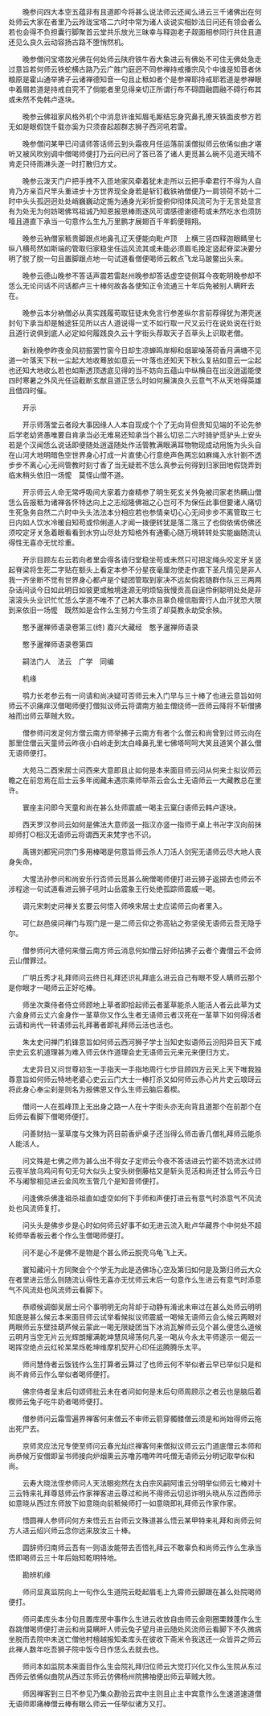 <!-- { "loadSidebar": true } -->
　　晚参问四大本空五蕴非有且道即今将甚么说法师云还闻么进云三千诸佛出在何处师云大家在者里乃云玲珑宝塔二六时中常为诸人谈说实相妙法日问还有领会者么若也会得不负担囊行脚聚首云堂共乐放光三昧幸与释迦老子觌面相参同行共住且道还见么良久云动容扬古路不堕悄然机。

　　晚参僧问宝塔放光佛在何处师云陕府铁牛吞大象进云有佛处不可住无佛处急走过意旨若何师云铁蛇横古路乃云广胜门庭迥不同参禅持戒播宗风个中谁是知音者休粮原是霍山通举拂子云诸禅德知音一句且止秪如者个是参禅耶持戒耶若道是参禅眼中着屑若道是持戒自究不了倘能者里见得亲切正所谓行布不碍圆融圆融不碍行布其或未然不免韩卢逐块。

　　晚参云佛祖家风格外机个中消息许谁知眉毛厮结忘身究鼻孔撩天铁面皮参方若无如是眼假饶千载亦奚为只须奋起超群志狮子西河吼若雷。

　　晚参僧问某甲已问请师答话师云到头霜夜月任运落前溪僧拟师云依俙似曲才堪听又被风吹别调中僧喝师便打乃云问已问了答已答了诸人更觅甚么碗不见道天晴不肯走只待雨淋头遂一时打散归方丈。

　　晚参云泼天门户把手拽不入匝地家风牵着犹未走所以云把手牵君行不得为人自肯乃方亲百尺竿头重进步十方世界现全身若是斩钉截铁衲僧便乃一肩领荷不妨十二时中头头孤迥迥处处峭巍巍动定施为通身光彩折旋俯仰彻体风流可为于无言处显言有为处无为何妨喝佛骂祖诚乃知恩报恩棒雨逐风可谓感德谢德苟或未然吃水也须防噎且道直下承当一句意作么生九万里鹏才展翅百千年鹤便翱翔。

　　晚参云衲僧家秪贵脚跟点地鼻孔辽天便能向毗卢顶　上横三竖四释迦眼睛里七纵八横苟然如斯端的管取归家稳坐任运风流其或未能必须眉毛挽定竖起脊梁决要分明了脱了脱一句且置脚跟点地一句试道看僧便喝师云敕点飞龙马跛鳖出头来。

　　晚参云德山晚参不答话声震若雷赵州晚参却答话虚空徒侧耳今夜乾明晚参却不恁么无论问话不问话都卢三十棒何故各各使知正令流通三十年后免被别人瞒盰去在。

　　晚参云本分衲僧必从真实践履苟取狂徒未免言行参差纵尔言前荐得犹为滞壳迷封句下承当却是触途狂见所以古人道说得一丈不如行取一尺又云行在说处说在行处且道行说俱到底人必定如何履践良久云十字街头荐取天子百草头上识取老僧。

　　新秋晚参昨夜金风初振罢竹窗今日却生凉蝉鸣岸柳和烟翠噪落荷香月满塘不见道一叶落天下秋一尘起大地收蓦放如意云一叶落也还知天下秋么复拈如意云一尘起也还知大地收么若也如斯透顶透底见得的当不妨向五蕴山中纵横自在出没逍遥能使四时寒暑之外风光任运截断玄猷且道正恁么时如何展演良久云意气不从天地得英雄且借四时催。

　　开示

　　开示师落堂云者段大事因缘人人本自现成个个了无向背但贵知见端的不论先参后学老幼贤愚唯要自肯承当必无难易还知承当个甚么切忌二六时骑驴觅驴头上安头若是个汉闻恁么说话即便随处逍遥随处作活管教满眼满耳物物现成动用施为头头自在山河大地明暗色空世界身心打成一片直使心行意绝声色两忘如麻绳入水针劄不透步步不离心心无间管教时刻寸香了当无疑若不恁么真参云何得到归家田地假饶弄到临末稍头依旧一场懡　莫怪山僧不道。

　　开示师云人命无常呼吸间大家着力奋精参了明生死玄关外免被闫家老热瞒山僧恁么告报秪为诸禅各怀特达向上之志绍隆佛祖之心岂可不为保任此事但要诸人痛切生死急务自然二六时中头头法法本分相应若也参情亲切心心无间步步不离管取三七日内如人饮水冷暖自知苟或伶俐道人才闻一拨便转犹是落二落三了也倘依俙仿佛还须咬定牙关急着眼看看到水穷山尽处方知格外有通衢心随万境转转处实能幽随流认得性无喜亦无忧珍重。

　　开示目顾左右云若向者里会得各请归堂稳坐苟或未然只可把定绳头咬定牙关竖起脊梁将生死二字贴在额头上看定本参不分星夜毫厘勿使走作直下圣凡情见是非人我一齐坐断不觉有世界身心都卢是个疑团管取到家决不远矣倘若随群作队三三两两杂话间谈今日如此明日如彼更或触境逢源无明烦恼我慢贡高自逞伶俐聪明处处是非滚滚头头业识忙忙恁么学道不唯不了己躬大事亦且辜负檀信脂膏行人血汗犹恐大限到来依旧一场懡　既然如是合作么生努力今生须了却莫教永劫受余殃。

　　憨予暹禅师语录卷第三(终)
嘉兴大藏经　憨予暹禅师语录


　　憨予暹禅师语录卷第四

　　嗣法门人　法云　广学　同编

　　机缘

　　鹗力长老参云有一问请和尚决疑可否师云未入门早与三十棒了也进云意旨如何师云不识痛痒汉僧喝师便打僧拟议师云将谓南方舶主僧绕师一匝师云降将不斩僧拂袖而出师云草贼大败。

　　僧参师问发足何方僧云南方师举拂子云南方有者个么僧云和尚曾到过师云向在那里住僧云天童师云昨夜小白岭走到太白峰鼻孔里七佛塔呵呵大笑且道笑个甚么僧无语师便打。

　　大苑马二酉宋居士问西来大意即且止如何是本来面目师云问从何来士拟议师云瞻之在前忽焉在后士云多年阅藏未遇宗乘师举茶云会么士无语师云一大藏教总在里许。

　　寰座主问即今天童和尚在甚么处师震威一喝主云窠臼语师云韩卢逐块。

　　西天罗汉参问云如何是佛法大意师竖一指汉亦竖一指师于桌上书卍字汉向前抹却师打○相汉无语师云将谓西天来梵字也不识。

　　禹锡刘都宪问宗门多用棒喝是何意旨师云杀人刀活人剑宪无语师云尽大地人丧身失命。

　　大惺法孙参问和尚安乐行否师云觅甚么碗僧喝师便打进云狮子返掷去也师云不涉程途一句试道看进云狮子吼时山岳震象王行处绝孤踪师震威一喝。

　　调元宋刺史问禅关玄要云何悟入师唤宋居士史应诺师云向者里入。

　　可仁赵邑侯问禅门与观门是一是二师云仰之弥高钻之弥坚侯无语师云吾无隐乎尔。

　　僧参师问大德何来僧云南方师云消息何如僧云好师拈拂子云者个聻僧云不会师云山僧罪过。

　　广明丘秀才礼拜师问云终日礼拜还识礼拜底么进云自己有眼不受人瞒师云那个是你眼才一喝师云正好吃棒。

　　师坐次乘侍者侍立师顾地上草者即拾起师云者茎草能杀人能活人者云此草为丈六金身师云丈六金身作一茎草你又作么生者无语师云者汉死在一茎草下如何得活者云请和尚代一转语师云礼拜著者即礼拜师云活也活也。

　　朱太史问禅门机锋意旨如何师云西河狮子学士当知史拟语师云汾阳异目天下咸宗史云玄机道理甚为难入师云休作道理会史无语师云元来元来便归方丈。

　　太史异日又问世尊初生一手指天一手指地周行七步目顾四方云天上天下唯我独尊意旨如何师云特地老婆心史云云门大士一棒打杀又如何师云赤心片片史云琅玡云将此身心奉尘刹是则名为报佛恩又作么生师云脑后着楔。

　　僧问一人在孤峰顶上无出身之路一人在十字街头亦无向背且道那个在前那个在后师云看脚下僧喝师便打。

　　问善财拈一茎草度与文殊为药目前香炉桌子还当得么师击香几僧礼拜师云能杀人能活人。

　　问文殊是七佛之师为甚么出不得女子定师云今夜不答话进云竹密不妨流水过师云夜半放乌鸡问有句无句大似头上安头树倒藤枯又是斩头觅活和尚还甘么师云今日不与阇黎相见进云金风吹玉管几个是知音师便打。

　　问逢佛杀佛逢祖杀祖直如虚空如何下手师和声便打进云有意气时添意气不风流处也风流师复打。

　　问头头是佛步步是心时如何师云好事不如无进云流入毗卢华藏界个中何处不超轮师举香板云者个作么生僧喝师便打。

　　问不是心不是佛不是物是个甚么师云脱壳乌龟飞上天。

　　寰知藏问十方同聚会个个学无为此是选佛场心空及第归如何是及第归师云大众在者里进云恁么则随流认得性无喜亦无忧师云末后一句意作么生进云有意气时添意气不风流处也风流师云看脚下。

　　恭顺候调御吴居士问个事明明无向背却于动静有淆讹未审过在甚么处师云明明知底是甚么候云本来面目师云试举看候拟议师震威一喝候无语师云会么候云两眼对两眼师云东壁挂葫芦候云蒙此一喝无限疑团当下冰消瓦解师云见个甚么便恁么道候云明月当空无片云光辉朗耀满乾坤慧风埽荡何凡圣一喝从今永太平师遂示一偈云一喝挥空绝点云红轮杲杲烁乾坤维摩机契开心印任运腾腾乐太平。

　　师问慧侍者云饭钱作么生打算者云算过了也师云何不举似者云早已举似只是和尚不肯师云作么举似者喝师便打。

　　佛宗侍者呈末后句颂师批云未在者问如何是末后句师周顾示之者云也是脑后着楔师云兔子吃牛奶者喝师便打。

　　僧参师问云霜雪遍界禅客何来僧云不审师云箭穿髑髅僧云须是和尚始得师云拖出死尸去。

　　京师灵应法兄专使至师问云春光灿烂禅客何来僧拟议师云云门道底僧云本师和尚恭候万安僧即呈书师接向炉烟熏云苏噜苏噜吽吽吒僧无语师云分明记取举似和尚。

　　云寿大晓法侄参师问人天法眼宛然在太白宗风嗣阿谁云分明举似师云七棒对十三云特来礼拜尊慈师云作家禅客进云尊过和尚不得师云切忌诈明头晓从东过西师示如意晓从西过东师放下如意晓向前秪候师打一如意晓即礼拜师云作家作家。

　　悟圆禅人参师问何方来悟云五台师云文殊道甚么悟云某甲特来礼拜和尚师云何方人进云绍兴师云念你远来放汝三十棒。

　　圆辞师归南师云吾有一则语汝能带去否悟礼拜云不敢辜负和尚师云作么生承当悟即喝师云三十年后始知乾明特地。

　　勘辨机缘

　　师问显真监院向上一句作么生道院云眨起眉毛上九霄师云脚跟在甚么处院喝师便打。

　　师问柔库头本分句且置库房中事作么生进云收放自由师云金刚圈栗棘蓬作么生吞跳僧喝师便打进云和尚莫瞒盰人师云兔子望月进云随处风流师云看脚下不久微病坐脱而去院中未送亡僧他村檀越报知柔库头在彼收下斋米令我送还一众皆异之师云此禅人数年吃吾狮子院中饭今日作恁么去就去也。

　　师问本如监院本来面目作么生会院礼拜归位师云大觉打兴化又作么生院从东过西师云依俙似曲院从西过东师云仿佛杨州院拂袖便出师云草贼大败。

　　师因禅客到三日不参见乃集众勘验云宾中主则且止主中宾意作么生速道速道僧无语师即痛棒僧云棒有眼么师云一任举似诸方又打。

